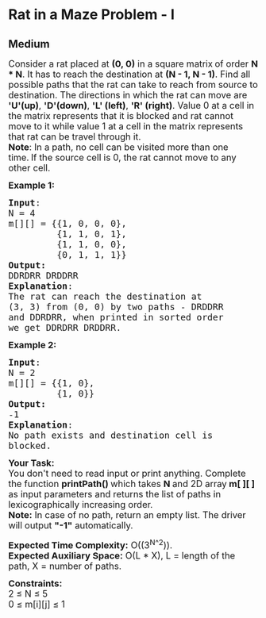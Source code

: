 # Rat in a Maze Problem - I
##  Medium 
<div class="problem-statement" style="user-select: auto;">
                <p style="user-select: auto;"></p><p style="user-select: auto;"><span style="font-size: 18px; user-select: auto;">Consider a rat placed at <strong style="user-select: auto;">(0, 0)</strong> in a square matrix<strong style="user-select: auto;"> </strong>of order <strong style="user-select: auto;">N * N</strong>. It has to reach the destination at <strong style="user-select: auto;">(N - 1, N - 1)</strong>. Find all possible paths that the rat can take to reach from source to destination. The directions in which the rat can move are <strong style="user-select: auto;">'U'(up)</strong>, <strong style="user-select: auto;">'D'(down)</strong>, <strong style="user-select: auto;">'L' (left)</strong>, <strong style="user-select: auto;">'R' (right)</strong>. Value 0 at a cell in the matrix represents that it is blocked and rat cannot move to it while value 1 at a cell in the matrix represents that&nbsp;rat&nbsp;can be travel&nbsp;through it.<br style="user-select: auto;">
<strong style="user-select: auto;">Note</strong>: In a path, no cell can be visited more than one time.</span>&nbsp;<span style="font-size: 18px; user-select: auto;">If the source cell is&nbsp;0, the rat cannot move to any other cell.</span></p>

<p style="user-select: auto;"><span style="font-size: 18px; user-select: auto;"><strong style="user-select: auto;">Example 1:</strong></span></p>

<pre style="user-select: auto;"><span style="font-size: 18px; user-select: auto;"><strong style="user-select: auto;">Input</strong>:
N = 4
m[][] = {{1, 0, 0, 0},
         {1, 1, 0, 1}, 
         {1, 1, 0, 0},
         {0, 1, 1, 1}}
<strong style="user-select: auto;">Output:</strong>
DDRDRR DRDDRR</span>
<span style="font-size: 18px; user-select: auto;"><strong style="user-select: auto;">Explanation</strong>:
The rat can reach the destination at 
(3, 3) from (0, 0) by two paths - DRDDRR 
and DDRDRR, when printed in sorted order 
we get DDRDRR DRDDRR.</span></pre>

<div style="user-select: auto;"><span style="font-size: 18px; user-select: auto;"><strong style="user-select: auto;">Example 2:</strong></span></div>

<pre style="user-select: auto;"><span style="font-size: 18px; user-select: auto;"><strong style="user-select: auto;">Input</strong>:
N = 2
m[][] = {{1, 0},
         {1, 0}}
<strong style="user-select: auto;">Output:</strong>
-1</span>
<span style="font-size: 18px; user-select: auto;"><strong style="user-select: auto;">Explanation</strong>:
No path exists and destination cell is 
blocked.</span>
</pre>

<p style="user-select: auto;"><span style="font-size: 18px; user-select: auto;"><strong style="user-select: auto;">Your Task:&nbsp;&nbsp;</strong><br style="user-select: auto;">
You don't need to read input or print anything. Complete the function <strong style="user-select: auto;">printPath()&nbsp;</strong>which takes <strong style="user-select: auto;">N </strong>and 2D&nbsp;array<strong style="user-select: auto;"> m[ ][ ]</strong><strong style="user-select: auto;"> </strong>as input parameters and returns the list of&nbsp;paths in lexicographically increasing order.</span>&nbsp;<br style="user-select: auto;">
<span style="font-size: 18px; user-select: auto;"><strong style="user-select: auto;">Note:</strong>&nbsp;In case of no path, return an empty list. The driver will output <strong style="user-select: auto;">"-1"</strong> automatically.</span></p>

<p style="user-select: auto;"><span style="font-size: 18px; user-select: auto;"><strong style="user-select: auto;">Expected Time Complexity:</strong>&nbsp;O((3<sup style="user-select: auto;">N</sup><sup style="user-select: auto;">^2</sup>)).<br style="user-select: auto;">
<strong style="user-select: auto;">Expected Auxiliary Space:</strong>&nbsp;O(L * X), L = length of the path, X = number of paths.</span></p>

<p style="user-select: auto;"><span style="font-size: 18px; user-select: auto;"><strong style="user-select: auto;">Constraints:</strong><br style="user-select: auto;">
2 ≤ N ≤ 5<br style="user-select: auto;">
0 ≤ m[i][j] ≤ 1</span></p>
 <p style="user-select: auto;"></p>
            </div>